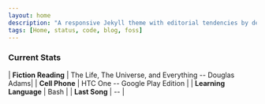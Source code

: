 ```yaml
---
layout: home
description: "A responsive Jekyll theme with editorial tendencies by designer Michael Rose."
tags: [Home, status, code, blog, foss]
---
```


### Current Stats

| **Fiction Reading** | The Life, The Universe, and Everything -- Douglas Adams|
| **Cell Phone** | HTC One -- Google Play Edition |
| **Learning Language** | Bash |
| **Last Song** |<span id="track_title"></span> -- <span id="track_artist"></span>|

<script>
$.getJSON("http://libre.fm/2.0/?method=user.getrecenttracks&user=bkanuka&page=1&limit=1&format=json&callback=?", function(recent){
        document.getElementById("track_title").innerHTML = recent.recenttracks.track[0].name; 
        document.getElementById("track_artist").innerHTML = recent.recenttracks.track[0].artist["#text"]; 
});
</script>
